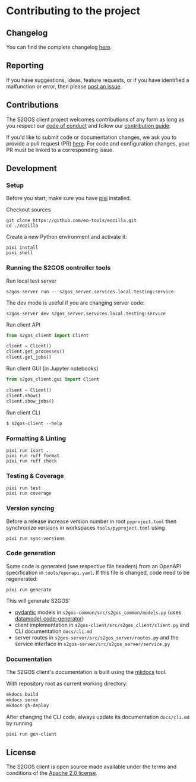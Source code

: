# Contributing to the project

## Changelog

You can find the complete changelog 
[here](https://github.com/eo-tools/eozilla/blob/main/CHANGES.md). 

## Reporting

If you have suggestions, ideas, feature requests, or if you have identified
a malfunction or error, then please 
[post an issue](https://github.com/eo-tools/eozilla/issues). 

## Contributions

The S2GOS client project welcomes contributions of any form as long as you 
respect our 
[code of conduct](https://github.com/eo-tools/eozilla/blob/main/CODE_OF_CONDUCT.md)
and follow our 
[contribution guide](https://github.com/eo-tools/eozilla/blob/main/CONTRIBUTING.md).

If you'd like to submit code or documentation changes, we ask you to provide a 
pull request (PR) 
[here](https://github.com/eo-tools/eozilla/pulls). 
For code and configuration changes, your PR must be linked to a 
corresponding issue. 

## Development

### Setup

Before you start, make sure you have [pixi](https://pixi.sh) installed.

Checkout sources

```commandline
git clone https://github.com/eo-tools/eozilla.git
cd ./eozilla
```

Create a new Python environment and activate it:

```commandline
pixi install 
pixi shell
```

### Running the S2GOS controller tools

Run local test server

```commandline
s2gos-server run -- s2gos_server.services.local.testing:service
```

The dev mode is useful if you are changing server code:

```commandline
s2gos-server dev s2gos_server.services.local.testing:service
```

Run client API

```python
from s2gos_client import Client

client = Client()
client.get_processes()
client.get_jobs()
```

Run client GUI (in Jupyter notebooks)

```python
from s2gos_client.gui import Client

client = Client()
client.show()
client.show_jobs()
```

Run client CLI

```commandline
$ s2gos-client --help
```

### Formatting & Linting

```commandline
pixi run isort .
pixi run ruff format 
pixi run ruff check
```

### Testing & Coverage

```commandline
pixi run test
pixi run coverage
```

### Version syncing

Before a release increase version number in root `pyproject.toml`
then synchronize versions in workspaces `tools/pyproject.toml` using 

```commandline
pixi run sync-versions
```

### Code generation

Some code is generated (see respective file headers)
from an OpenAPI specification in `tools/openapi.yaml`. 
If this file is changed, code need to be regenerated: 

```commandline
pixi run generate
```

This will generate S2GOS'

- [pydantic](https://docs.pydantic.dev/) models in `s2gos-common/src/s2gos_common/models.py` 
(uses [datamodel-code-generator](https://koxudaxi.github.io/datamodel-code-generator/))
- client implementation in `s2gos-client/src/s2gos_client/client.py` and CLI documentation `docs/cli.md`
- server routes in `s2gos-server/src/s2gos_server/routes.py` and the 
  service interface in `s2gos-server/src/s2gos_server/service.py`

### Documentation

The S2GOS client's documentation is built using the 
[mkdocs](https://www.mkdocs.org/) tool.

With repository root as current working directory:

```bash
mkdocs build
mkdocs serve
mkdocs gh-deploy
```

After changing the CLI code, always update its documentation `docs/cli.md` 
by running

```bash
pixi run gen-client
```

## License

The S2GOS client is open source made available under the terms and conditions of the 
[Apache 2.0 license](https://www.apache.org/licenses/LICENSE-2.0.html).
